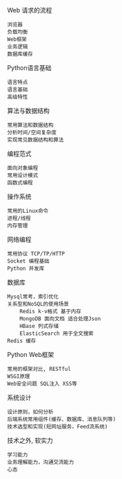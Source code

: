 Web 请求的流程

    浏览器
    负载均衡
    Web框架
    业务逻辑
    数据库缓存
   
Python语言基础

    语言特点
    语言基础
    高级特性

算法与数据结构
    
    常用算法和数据结构
    分析时间/空间复杂度
    实现常见数据结构和算法
    
编程范式
    
    面向对象编程
    常用设计模式
    函数式编程

操作系统
    
    常用的Linux命令
    进程/线程
    内存管理
    
网络编程
    
    常用协议 TCP/TP/HTTP
    Socket 编程基础
    Python 并发库

数据库
    
    Mysql常考，索引优化
    关系型和NoSQL的使用场景
        Redis k-v格式 基于内存
        MongoDB 面向文档 适合处理Json
        HBase 列式存储
        ElasticSearch 用于全文搜索
    Redis 缓存 
    
Python Web框架
    
    常用的框架对比, RESTful
    WSGI原理
    Web安全问题 SQL注入 XSS等

系统设计
    
    设计原则，如何分析
    后端系统常用组件(缓存、数据库、消息队列等)
    技术选型和实现(短网址服务，Feed流系统)

技术之外, 软实力
    
    学习能力
    业务理解能力，沟通交流能力
    心态

    